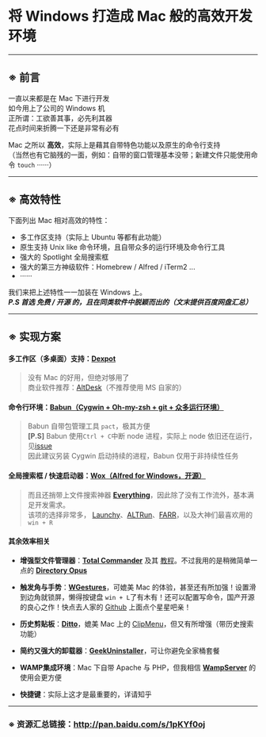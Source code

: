 # 将 Windows 打造成 Mac 般的高效开发环境
****

## ※ 前言
一直以来都是在 Mac 下进行开发  
如今用上了公司的 Windows 机  
正所谓：工欲善其事，必先利其器  
花点时间来折腾一下还是非常有必有  
  
Mac 之所以 **高效**，实际上是藉其自带特色功能以及原生的命令行支持  
（当然也有它脑残的一面，例如：自带的窗口管理基本没带；新建文件只能使用命令 ```touch``` ······）  
****

## ※ 高效特性
下面列出 Mac 相对高效的特性：  
* 多工作区支持（实际上 Ubuntu 等都有此功能）
* 原生支持 Unix like 命令环境，且自带众多的运行环境及命令行工具
* 强大的 Spotlight 全局搜索框
* 强大的第三方神级软件：Homebrew / Alfred / iTerm2 ...
* ······
  
我们来把上述特性一一加装在 Windows 上。  
***P.S 首选 免费 / 开源 的，且在同类软件中脱颖而出的（文末提供百度网盘汇总）***
****

## ※ 实现方案
#### 多工作区（多桌面）支持：**[Dexpot](http://dexpot.de/)**
> 没有 Mac 的好用，但绝对够用了  
> 商业软件推荐：[AltDesk](http://www.astonshell.com/altdesk/)（不推荐使用 MS 自家的）  
  
#### 命令行环境：**[Babun（Cygwin + Oh-my-zsh + git + 众多运行环境）](http://babun.github.io/)**
> Babun 自带包管理工具 ```pact```，极其方便  
> **[P.S]**  Babun 使用`Ctrl + C`中断 node 进程，实际上 node 依旧还在运行，见[issue](https://github.com/babun/babun/issues/391)  
> 因此建议另装 Cygwin 启动持续的进程，Babun 仅用于非持续性任务  
  
#### 全局搜索框 / 快速启动器：**[Wox（Alfred for Windows，开源）](http://www.getwox.com/)**
> 而且还捎带上文件搜索神器 **[Everything](http://www.voidtools.com/)**，因此除了没有工作流外，基本满足开发需求。  
> 该项的选择非常多， [Launchy](http://launchy.net/)、[ALTRun](https://code.google.com/archive/p/altrun/)、[FARR](http://www.donationcoder.com/Software/Mouser/findrun/index.html)，以及大神们最喜欢用的 ```win + R```  

#### 其余效率相关
- **增强型文件管理器**：**[Total Commander](http://www.ghisler.com/)** 及其 [教程](https://xbeta.info/studytc/index.htm)。不过我用的是稍微简单一点的 **[Directory Opus](http://www.gpsoft.com.au/)**  
  
- **触发角与手势**：**[WGestures](http://www.yingdev.com/projects/wgestures)**，可媲美 Mac 的体验，甚至还有所加强！设置滑到边角就锁屏，懒得按键盘 ```win + L```了有木有！还可以配置写命令，国产开源的良心之作！快点去人家的 [Github](https://github.com/yingDev/WGestures) 上面点个星星吧亲！  
  
- **历史剪贴板**：**[Ditto](http://ditto-cp.sourceforge.net/)**，媲美 Mac 上的 [ClipMenu](http://www.clipmenu.com/)，但又有所增强（带历史搜索功能）  
  
- **简约又强大的卸载器**：**[GeekUninstaller](http://www.geekuninstaller.com/)**，可让你避免全家桶套餐  
  
- **WAMP集成环境**：Mac 下自带 Apache 与 PHP，但我相信 **[WampServer](http://www.wampserver.com/)** 的使用会更方便  
  
- **快捷键**：实际上这才是最重要的，详请知乎  
****

### ※ 资源汇总链接：http://pan.baidu.com/s/1pKYf0oj  

